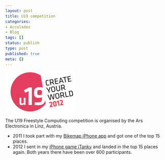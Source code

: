 ```yaml
---
layout: post
title: U19 competition
categories:
- Accolades
- Blog
tags: []
status: publish
type: post
published: true
meta: {}
---
```


![Untitled](/squarespace_images/static_545299aae4b0e9514fe30c95_54529a29e4b025a90f45cc50_54529a29e4b025a90f45ccfb_1414699600092_Untitled.png)
  


The U19 Freestyle Computing competition is organised by the Ars Electronica in Linz, Austria.

* 2011 I took part with my 
[Bikemap iPhone app](https://felix-krause-f13a.squarespace.com/blog/bikemap) and got one of the top 15 places.
* 2012 I sent in my 
[iPhone game iTanky](https://felix-krause-f13a.squarespace.com/blog/itanky) and landed in the top 15 places again. Both years there have been over 600 participants.
